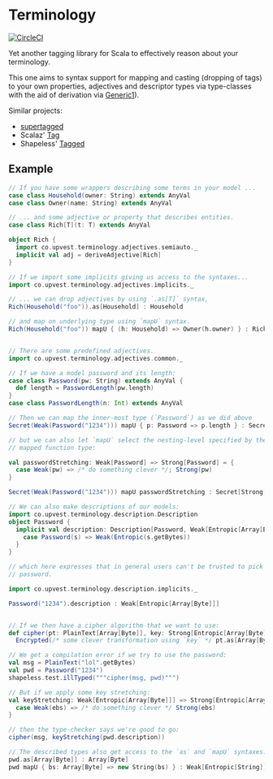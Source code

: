 # Terminology

[![CircleCI](https://circleci.com/gh/toknapp/terminology/tree/master.svg?style=svg)](https://circleci.com/gh/toknapp/terminology/tree/master)

Yet another tagging library for Scala to effectively reason about your
terminology.

This one aims to syntax support for mapping and casting (dropping of tags) to
your own properties, adjectives and descriptor types via type-classes with the
aid of derivation via [Generic1](https://github.com/milessabin/shapeless/blob/master/core/src/main/scala/shapeless/generic1.scala)).

Similar projects:
* [supertagged](https://github.com/rudogma/scala-supertagged)
* Scalaz' [Tag](https://github.com/scalaz/scalaz/blob/series/7.3.x/core/src/main/scala/scalaz/Tag.scala)
* Shapeless' [Tagged](https://github.com/milessabin/shapeless/blob/master/core/src/main/scala/shapeless/typeoperators.scala#L25)

## Example
```scala
// If you have some wrappers describing some terms in your model ...
case class Household(owner: String) extends AnyVal
case class Owner(name: String) extends AnyVal

// ... and some adjective or property that describes entities.
case class Rich[T](t: T) extends AnyVal

object Rich {
  import co.upvest.terminology.adjectives.semiauto._
  implicit val adj = deriveAdjective[Rich]
}

// If we import some implicits giving us access to the syntaxes...
import co.upvest.terminology.adjectives.implicits._

// ... we can drop adjectives by using `.as[T]` syntax,
Rich(Household("foo")).as[Household] : Household

// and map on underlying type using `mapU` syntax.
Rich(Household("foo")) mapU { (h: Household) => Owner(h.owner) } : Rich[Owner]


// There are some predefined adjectives.
import co.upvest.terminology.adjectives.common._

// If we have a model password and its length:
case class Password(pw: String) extends AnyVal {
  def length = PasswordLength(pw.length)
}
case class PasswordLength(n: Int) extends AnyVal

// Then we can map the inner-most type (`Password`) as we did above
Secret(Weak(Password("1234"))) mapU { p: Password => p.length } : Secret[Weak[PasswordLength]]

// but we can also let `mapU` select the nesting-level specified by the
// mapped function type:

val passwordStretching: Weak[Password] => Strong[Password] = {
  case Weak(pw) => /* do something clever */; Strong(pw)
}

Secret(Weak(Password("1234"))) mapU passwordStretching : Secret[Strong[Password]]

// We can also make descriptions of our models:
import co.upvest.terminology.description.Description
object Password {
  implicit val description: Description[Password, Weak[Entropic[Array[Byte]]]] = {
    case Password(s) => Weak(Entropic(s.getBytes))
  }
}

// which here expresses that in general users can't be trusted to pick a strong
// password.

import co.upvest.terminology.description.implicits._

Password("1234").description : Weak[Entropic[Array[Byte]]]


// If we then have a cipher algorithm that we want to use:
def cipher(pt: PlainText[Array[Byte]], key: Strong[Entropic[Array[Byte]]]): Encrypted[Array[Byte]] =
  Encrypted(/* some clever transformation using `key` */ pt.as[Array[Byte]])

// We get a compilation error if we try to use the password:
val msg = PlainText("lol".getBytes)
val pwd = Password("1234")
shapeless.test.illTyped("""cipher(msg, pwd)""")

// But if we apply some key stretching:
val keyStretching: Weak[Entropic[Array[Byte]]] => Strong[Entropic[Array[Byte]]] = {
  case Weak(ebs) => /* do something clever */ Strong(ebs)
}

// then the type-checker says we're good to go:
cipher(msg, keyStretching(pwd.description))

// The described types also get access to the `as` and `mapU` syntaxes:
pwd.as[Array[Byte]] : Array[Byte]
pwd mapU { bs: Array[Byte] => new String(bs) } : Weak[Entropic[String]]
```

